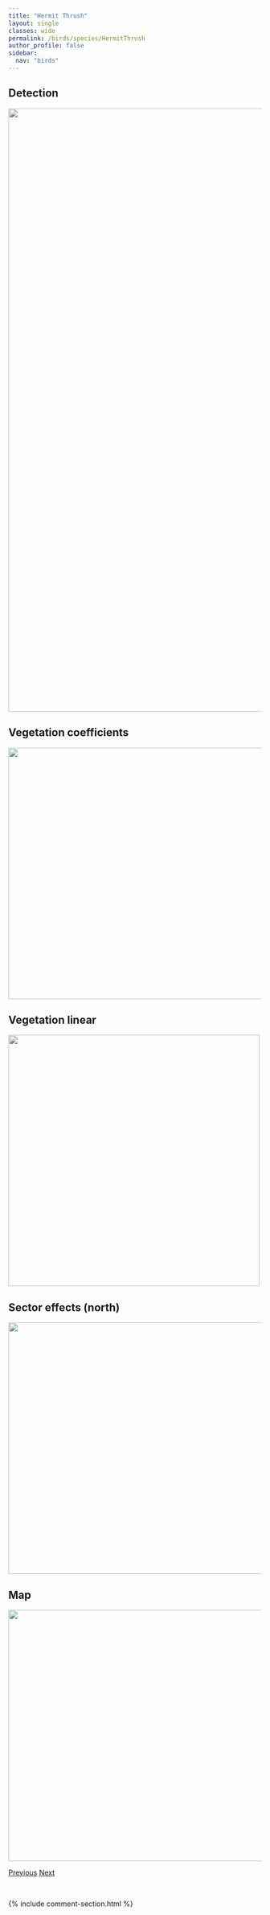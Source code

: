 ```yaml
---
title: "Hermit Thrush"
layout: single
classes: wide
permalink: /birds/species/HermitThrush
author_profile: false
sidebar:
  nav: "birds"
---
```


<h2>Detection</h2>

<a href="https://drive.google.com/uc?export=view&id=12pR2vYktR1sVpnG3AzjMsY6KYy5uEmat">
<img src="https://drive.google.com/uc?export=view&id=12pR2vYktR1sVpnG3AzjMsY6KYy5uEmat" height = "1200" width = "800">
</a>

<h2>Vegetation coefficients</h2>

<a href="https://drive.google.com/uc?export=view&id=1Op-zMhNfjBKHBWKaNSGeCGTQ21T3g8Ph">
<img src="https://drive.google.com/uc?export=view&id=1Op-zMhNfjBKHBWKaNSGeCGTQ21T3g8Ph" height = "500" width = "1000">
</a>

<h2>Vegetation linear</h2>

<a href="https://drive.google.com/uc?export=view&id=1RWtGj6B68m1wo5CBbvvp2zOyohL7I9W5">
<img src="https://drive.google.com/uc?export=view&id=1RWtGj6B68m1wo5CBbvvp2zOyohL7I9W5" height = "500" width = "500">
</a>

<h2>Sector effects (north)</h2>

<a href="https://drive.google.com/uc?export=view&id=1jAJExYnLqvX2INBhioTc57g2uFcUV-hw">
<img src="https://drive.google.com/uc?export=view&id=1jAJExYnLqvX2INBhioTc57g2uFcUV-hw" height = "500" width = "1000">
</a>

<h2>Map</h2>

<a href="https://drive.google.com/uc?export=view&id=1si1GZKjipFn0kuRvFloGgH3yA6qn9qDo">
<img src="https://drive.google.com/uc?export=view&id=1si1GZKjipFn0kuRvFloGgH3yA6qn9qDo" height = "500" width = "1500">
</a>

<a href="/birds/species/HerringGull/" class="pagination--pager" title="Herring Gull">Previous</a> <a href="/birds/species/HouseFinch/" class="pagination--pager" title="House Finch">Next</a>

<p>&nbsp;</p>

{% include comment-section.html %}
